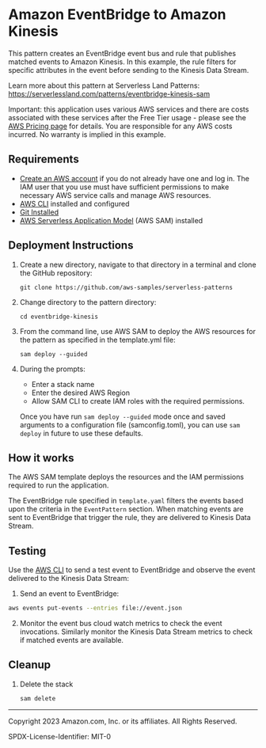 # Amazon EventBridge to Amazon Kinesis

This pattern creates an EventBridge event bus and rule that publishes matched events to Amazon Kinesis. In this example, the rule filters for specific attributes in the event before sending to the Kinesis Data Stream.

Learn more about this pattern at Serverless Land Patterns: https://serverlessland.com/patterns/eventbridge-kinesis-sam

Important: this application uses various AWS services and there are costs associated with these services after the Free Tier usage - please see the [AWS Pricing page](https://aws.amazon.com/pricing/) for details. You are responsible for any AWS costs incurred. No warranty is implied in this example.

## Requirements

* [Create an AWS account](https://portal.aws.amazon.com/gp/aws/developer/registration/index.html) if you do not already have one and log in. The IAM user that you use must have sufficient permissions to make necessary AWS service calls and manage AWS resources.
* [AWS CLI](https://docs.aws.amazon.com/cli/latest/userguide/install-cliv2.html) installed and configured
* [Git Installed](https://git-scm.com/book/en/v2/Getting-Started-Installing-Git)
* [AWS Serverless Application Model](https://docs.aws.amazon.com/serverless-application-model/latest/developerguide/serverless-sam-cli-install.html) (AWS SAM) installed

## Deployment Instructions

1. Create a new directory, navigate to that directory in a terminal and clone the GitHub repository:
    ``` 
    git clone https://github.com/aws-samples/serverless-patterns
    ```
2. Change directory to the pattern directory:
    ```
    cd eventbridge-kinesis
    ```
3. From the command line, use AWS SAM to deploy the AWS resources for the pattern as specified in the template.yml file:
    ```
    sam deploy --guided
    ```
4. During the prompts:
    * Enter a stack name
    * Enter the desired AWS Region
    * Allow SAM CLI to create IAM roles with the required permissions.

    Once you have run `sam deploy --guided` mode once and saved arguments to a configuration file (samconfig.toml), you can use `sam deploy` in future to use these defaults.

## How it works

The AWS SAM template deploys the resources and the IAM permissions required to run the application.

The EventBridge rule specified in `template.yaml` filters the events based upon the criteria in the `EventPattern` section. When matching events are sent to EventBridge that trigger the rule, they are delivered to Kinesis Data Stream.

## Testing

Use the [AWS CLI](https://aws.amazon.com/cli/) to send a test event to EventBridge and observe the event delivered to the Kinesis Data Stream:

1. Send an event to EventBridge:

```bash
aws events put-events --entries file://event.json
```

2. Monitor the event bus cloud watch metrics to check the event invocations. Similarly monitor the Kinesis Data Stream metrics to check if matched events are available.

## Cleanup
 
1. Delete the stack
    ```bash
    sam delete
    ```
----
Copyright 2023 Amazon.com, Inc. or its affiliates. All Rights Reserved.

SPDX-License-Identifier: MIT-0
